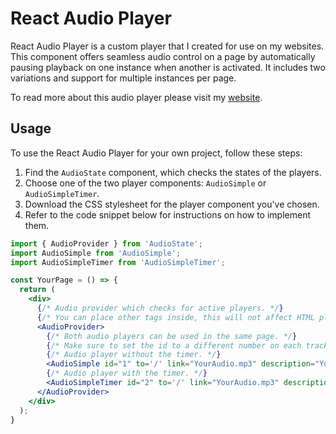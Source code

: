 # React Audio Player

React Audio Player is a custom player that I created for use on my websites. This component offers seamless audio control on a page by automatically pausing playback on one instance when another is activated. It includes two variations and support for multiple instances per page.

To read more about this audio player please visit my [website](https://rokasdanevicius.com/ReactAudio).

## Usage

To use the React Audio Player for your own project, follow these steps:

1. Find the `AudioState` component, which checks the states of the players.
2. Choose one of the two player components: `AudioSimple` or `AudioSimpleTimer`.
3. Download the CSS stylesheet for the player component you've chosen.
4. Refer to the code snippet below for instructions on how to implement them.

```jsx
import { AudioProvider } from 'AudioState';
import AudioSimple from 'AudioSimple';
import AudioSimpleTimer from 'AudioSimpleTimer';

const YourPage = () => {
  return (
    <div>
      {/* Audio provider which checks for active players. */}
      {/* You can place other tags inside, this will not affect HTML placement or style. */}
      <AudioProvider>
        {/* Both audio players can be used in the same page. */}
        {/* Make sure to set the id to a different number on each track so the provider can keep track of them. */}
        {/* Audio player without the timer. */}
        <AudioSimple id="1" to='/' link="YourAudio.mp3" description="Your description." />
        {/* Audio player with the timer. */}
        <AudioSimpleTimer id="2" to='/' link="YourAudio.mp3" description="Your description." />
      </AudioProvider>
    </div>
  );
}
